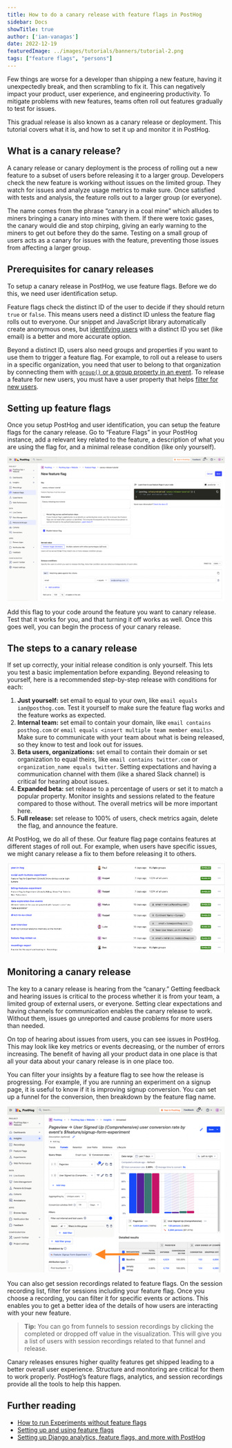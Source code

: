 ```yaml
---
title: How to do a canary release with feature flags in PostHog
sidebar: Docs
showTitle: true
author: ['ian-vanagas']
date: 2022-12-19
featuredImage: ../images/tutorials/banners/tutorial-2.png
tags: ["feature flags", "persons"]
---
```


Few things are worse for a developer than shipping a new feature, having it unexpectedly break, and then scrambling to fix it. This can negatively impact your product, user experience, and engineering productivity. To mitigate problems with new features, teams often roll out features gradually to test for issues.

This gradual release is also known as a canary release or deployment. This tutorial covers what it is, and how to set it up and monitor it in PostHog.

## What is a canary release?

A canary release or canary deployment is the process of rolling out a new feature to a subset of users before releasing it to a larger group. Developers check the new feature is working without issues on the limited group. They watch for issues and analyze usage metrics to make sure. Once satisfied with tests and analysis, the feature rolls out to a larger group (or everyone).

The name comes from the phrase “canary in a coal mine” which alludes to miners bringing a canary into mines with them. If there were toxic gases, the canary would die and stop chirping, giving an early warning to the miners to get out before they do the same. Testing on a small group of users acts as a canary for issues with the feature, preventing those issues from affecting a larger group.

## Prerequisites for canary releases

To setup a canary release in PostHog, we use feature flags. Before we do this, we need user identification setup.

Feature flags check the distinct ID of the user to decide if they should return `true` or `false`. This means users need a distinct ID unless the feature flag rolls out to everyone. Our snippet and JavaScript library automatically create anonymous ones, but [identifying users](/docs/integrate/identifying-users) with a distinct ID you set (like email) is a better and more accurate option.

Beyond a distinct ID, users also need groups and properties if you want to use them to trigger a feature flag. For example, to roll out a release to users in a specific organization, you need that user to belong to that organization by connecting them with [`group()` or a group property in an event](https://posthog.com/manual/group-analytics). To release a feature for new users, you must have a user property that helps [filter for new users](/tutorials/new-user-experiments).

## Setting up feature flags

Once you setup PostHog and user identification, you can setup the feature flags for the canary release. Go to “Feature Flags” in your PostHog instance, add a relevant key related to the feature, a description of what you are using the flag for, and a minimal release condition (like only yourself).

![Feature flags](../images/tutorials/canary-release/feature-flag.png)

Add this flag to your code around the feature you want to canary release. Test that it works for you, and that turning it off works as well. Once this goes well, you can begin the process of your canary release.

## The steps to a canary release

If set up correctly, your initial release condition is only yourself. This lets you test a basic implementation before expanding. Beyond releasing to yourself, here is a recommended step-by-step release with conditions for each:

1. **Just yourself:** set email to equal to your own, like `email equals ian@posthog.com`. Test it yourself to make sure the feature flag works and the feature works as expected.
2. **Internal team:** set email to contain your domain, like `email contains posthog.com` or `email equals <insert multiple team member emails>`. Make sure to communicate with your team about what is being released, so they know to test and look out for issues.
3. **Beta users, organizations:** set email to contain their domain or set organization to equal theirs, like `email contains twitter.com` or `organization_name equals twitter`. Setting expectations and having a communication channel with them (like a shared Slack channel) is critical for hearing about issues.
4. **Expanded beta:** set release to a percentage of users or set it to match a popular property. Monitor insights and sessions related to the feature compared to those without. The overall metrics will be more important here.
5. **Full release:** set release to 100% of users, check metrics again, delete the flag, and announce the feature. 

At PostHog, we do all of these. Our feature flag page contains features at different stages of roll out. For example, when users have specific issues, we might canary release a fix to them before releasing it to others.

![PostHog's feature flags](../images/tutorials/canary-release/posthog-flags.png)

## Monitoring a canary release

The key to a canary release is hearing from the “canary.” Getting feedback and hearing issues is critical to the process whether it is from your team, a limited group of external users, or everyone. Setting clear expectations and having channels for communication enables the canary release to work. Without them, issues go unreported and cause problems for more users than needed.

On top of hearing about issues from users, you can see issues in PostHog. This may look like key metrics or events decreasing, or the number of errors increasing. The benefit of having all your product data in one place is that all your data about your canary release is in one place too.

You can filter your insights by a feature flag to see how the release is progressing. For example, if you are running an experiment on a signup page, it is useful to know if it is improving signup conversion. You can set up a funnel for the conversion, then breakdown by the feature flag name.

![Funnel](../images/tutorials/canary-release/funnel.png)

You can also get session recordings related to feature flags. On the session recording list, filter for sessions including your feature flag. Once you choose a recording, you can filter it for specific events or actions. This enables you to get a better idea of the details of how users are interacting with your new feature.

> **Tip:** You can go from funnels to session recordings by clicking the completed or dropped off value in the visualization. This will give you a list of users with session recordings related to that funnel and release.

Canary releases ensures higher quality features get shipped leading to a better overall user experience. Structure and monitoring are critical for them to work properly. PostHog’s feature flags, analytics, and session recordings provide all the tools to help this happen.

## Further reading

- [How to run Experiments without feature flags](/tutorials/experiments)
- [Setting up and using feature flags](/manual/feature-flags)
- [Setting up Django analytics, feature flags, and more with PostHog](/tutorials/django-analytics)